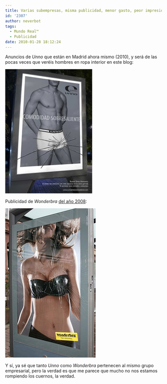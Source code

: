 ```yaml
---
title: Varias subempresas, misma publicidad, menor gasto, peor impresión
id: '2307'
author: neverbot
tags:
  - Mundo Real™
  - Publicidad
date: 2010-01-28 18:12:24
---
```


Anuncios de _Unno_ que están en Madrid ahora mismo (2010), y será de las pocas veces que veréis hombres en ropa interior en este blog:

![201001281806.jpg](./varias-subempresas-misma-publicidad-menor-gasto-peor-impresion/2010012818061.jpg)

Publicidad de _Wonderbra_ [del año 2008](http://www.puromarketing.com/24/4949/la-nueva-campana-wonderbra-mas-explosiva-que-nunca.html):

  

![201001281806.jpg](./varias-subempresas-misma-publicidad-menor-gasto-peor-impresion/201001281806.jpg)  

Y sí, ya sé que tanto _Unno_ como _Wonderbra_ pertenecen al mismo grupo empresarial, pero la verdad es que me parece que mucho no nos estamos rompiendo los cuernos, la verdad.